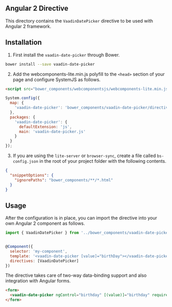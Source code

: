 ## Angular 2 Directive

This directory contains the `VaadinDatePicker` directive to be used with
Angular 2 framework.

## Installation

1) First install the `vaadin-date-picker` through Bower.

```bash
bower install --save vaadin-date-picker
```


2) Add the webcomponents-lite.min.js polyfill to the `<head>` section of your
page and configure SystemJS as follows.

```html
<script src="bower_components/webcomponentsjs/webcomponents-lite.min.js"></script>
```

```javascript
System.config({
  map: {
    'vaadin-date-picker': 'bower_components/vaadin-date-picker/directives'
  },
  packages: {
    'vaadin-date-picker': {
      defaultExtension: 'js',
      main: 'vaadin-date-picker.js'
    }
  }
});
```

3) If you are using the `lite-server` or `browser-sync`, create a file called
`bs-config.json` in the root of your project folder with the following contents.

```json
{
  "snippetOptions": {
    "ignorePaths": "bower_components/**/*.html"
  }
}
```

## Usage

After the configuration is in place, you can import the directive into your
own Angular 2 component as follows.

```javascript
import { VaadinDatePicker } from '../bower_components/vaadin-date-picker/directives/vaadin-date-picker';


@Component({
  selector: 'my-component',
  template: '<vaadin-date-picker [value]="birthDay"></vaadin-date-picker>',
  directives: [VaadinDatePicker]
})
```

The directive takes care of two-way data-binding support and also integration
with Angular forms.

```html
<form>
  <vaadin-date-picker ngControl="birthday" [(value)]="birthday" required></vaadin-date-picker>
</form>
```
